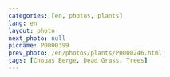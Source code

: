 ```yaml
---
categories: [en, photos, plants]
lang: en
layout: photo
next_photo: null
picname: P0000399
prev_photo: /en/photos/plants/P0000246.html
tags: [Chouas Berge, Dead Grass, Trees]
---
```


